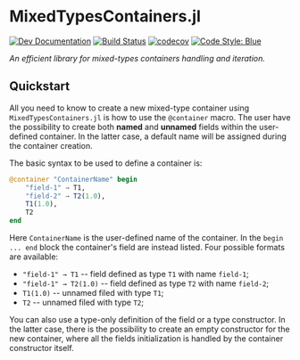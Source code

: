 # MixedTypesContainers.jl

[![Dev Documentation](https://img.shields.io/badge/docs-dev-blue.svg)](https://juliaspacemissiondesign.github.io/MixedTypesContainers.jl/dev/) 
[![Build Status](https://github.com/JuliaSpaceMissionDesign/MixedTypesContainers.jl/actions/workflows/ci.yml/badge.svg?branch=master)](https://github.com/JuliaSpaceMissionDesign/MixedTypesContainers.jl/actions/workflows/ci.yml)
[![codecov](https://codecov.io/gh/JuliaSpaceMissionDesign/MixedTypesContainers.jl/branch/master/graph/badge.svg?token=3SJCV229XX)](https://codecov.io/gh/JuliaSpaceMissionDesign/MixedTypesContainers.jl)
[![Code Style: Blue](https://img.shields.io/badge/code%20style-blue-4495d1.svg)](https://github.com/invenia/BlueStyle)

*An efficient library for mixed-types containers handling and iteration.*

## Quickstart

All you need to know to create a new mixed-type container using `MixedTypesContainers.jl` is how to use
the `@container` macro. The user have the possibility to create both **named** and **unnamed**
fields within the user-defined container. In the latter case, a default name will be assigned
during the container creation.

The basic syntax to be used to define a container is:

```julia
@container "ContainerName" begin
    "field-1" → T1,
    "field-2" → T2(1.0),
    T1(1.0),
    T2
end
```

Here `ContainerName` is the user-defined name of the container.
In the `begin ... end` block the container's field are instead listed.
Four possible formats are available:

- `"field-1" → T1` -- field defined as type `T1` with name `field-1`;
- `"field-1" → T2(1.0)` -- field defined as type `T2` with name `field-2`;
- `T1(1.0)` -- unnamed filed with type `T1`;
- `T2` -- unnamed filed with type `T2`;

You can also use a type-only definition of the field or a type constructor.
In the latter case, there is the possibility to create an empty constructor for the new
container, where all the fields initialization is handled by the container constructor itself.
